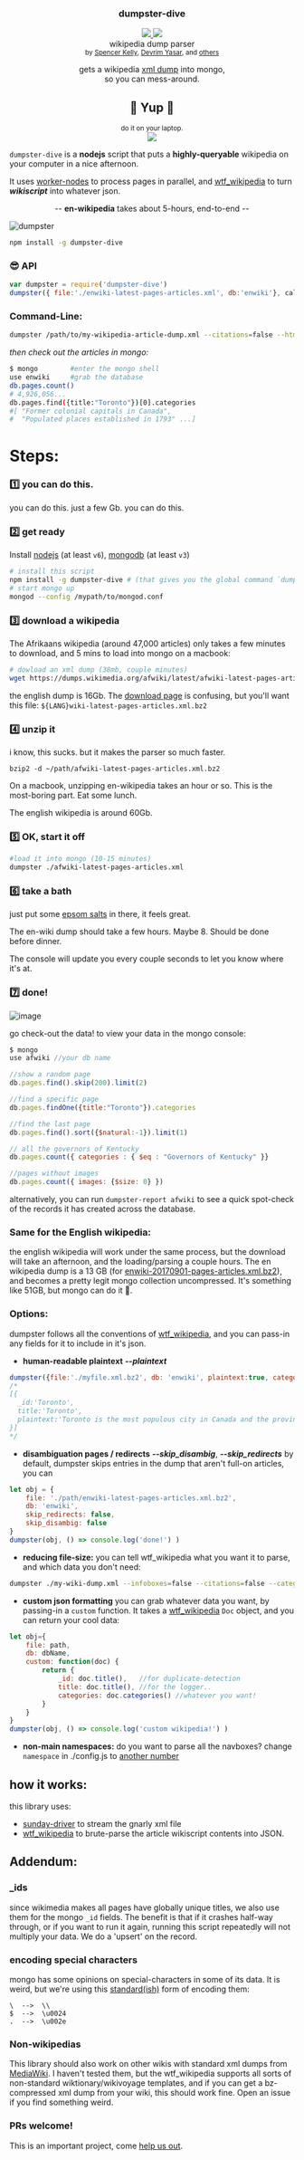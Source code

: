 <div align="center">
	<h3>dumpster-dive</h3>
	<a href="https://npmjs.org/package/dumpster-dive">
		<img src="https://img.shields.io/npm/v/dumpster-dive.svg?style=flat-square" />
	</a>
  <a href="https://www.codacy.com/app/spencerkelly86/dumpster-dive">
    <img src="https://api.codacy.com/project/badge/grade/6fad3c588d3d4c97ab8a9abf9f2a5a01" />
  </a>
	<div>wikipedia dump parser</div>
  <sub>
    by
    <a href="http://spencermounta.in/">Spencer Kelly</a>, <a href="https://github.com/devrim">Devrim Yasar</a>,
		 and
    <a href="https://github.com/spencermountain/wtf_wikipedia/graphs/contributors">
      others
    </a>
  </sub>
</div>
<p></p>

<div align="center">
  gets a wikipedia <a href="https://dumps.wikimedia.org">xml dump</a> into mongo,
  <div>so you can mess-around.</div>

  <h2 align="center">💂 Yup 💂</h2>
  <div><sup>do it on your laptop.</sup></div>
	<img src="https://user-images.githubusercontent.com/399657/39391259-b57ca9e0-4a6e-11e8-8b33-2064e5fc187e.png"/>
</div>

`dumpster-dive` is a **nodejs** script that puts a **highly-queryable** wikipedia on your computer in a nice afternoon.

It uses [worker-nodes](https://github.com/allegro/node-worker-nodes) to process pages in parallel, and [wtf_wikipedia](https://github.com/spencermountain/wtf_wikipedia) to turn ***wikiscript*** into whatever json.

<div align="center">
 -- <b>en-wikipedia</b> takes about 5-hours, end-to-end --
</div>

![dumpster](https://user-images.githubusercontent.com/399657/40262198-a268b95a-5ad3-11e8-86ef-29c2347eec81.gif)

```bash
npm install -g dumpster-dive
```
### 😎 API
```js
var dumpster = require('dumpster-dive')
dumpster({ file:'./enwiki-latest-pages-articles.xml', db:'enwiki'}, callback)
```

### Command-Line:
```bash
dumpster /path/to/my-wikipedia-article-dump.xml --citations=false --html=true
```

*then check out the articles in mongo:*
````bash
$ mongo        #enter the mongo shell
use enwiki     #grab the database
db.pages.count()
# 4,926,056...
db.pages.find({title:"Toronto"})[0].categories
#[ "Former colonial capitals in Canada",
#  "Populated places established in 1793" ...]
````

# Steps:

### 1️⃣ you can do this.
you can do this.
just a few Gb. you can do this.

### 2️⃣ get ready
Install [nodejs](https://nodejs.org/en/) (at least `v6`), [mongodb](https://docs.mongodb.com/manual/installation/) (at least `v3`)

```bash
# install this script
npm install -g dumpster-dive # (that gives you the global command `dumpster`)
# start mongo up
mongod --config /mypath/to/mongod.conf
```

### 3️⃣ download a wikipedia
The Afrikaans wikipedia (around 47,000 articles) only takes a few minutes to download, and 5 mins to load into mongo on a macbook:
```bash
# dowload an xml dump (38mb, couple minutes)
wget https://dumps.wikimedia.org/afwiki/latest/afwiki-latest-pages-articles.xml.bz2
```
the english dump is 16Gb. The [download page](https://dumps.wikimedia.org) is confusing, but you'll want this file: `${LANG}wiki-latest-pages-articles.xml.bz2 `

### 4️⃣ unzip it
i know, this sucks. but it makes the parser so much faster.
```
bzip2 -d ~/path/afwiki-latest-pages-articles.xml.bz2
```
On a macbook, unzipping en-wikipedia takes an hour or so. This is the most-boring part. Eat some lunch.

The english wikipedia is around 60Gb.

### 5️⃣ OK, start it off
```bash
#load it into mongo (10-15 minutes)
dumpster ./afwiki-latest-pages-articles.xml
```
### 6️⃣ take a bath
just put some [epsom salts](https://www.youtube.com/watch?v=QSlIHCu2Smw) in there, it feels great.

The en-wiki dump should take a few hours. Maybe 8. Should be done before dinner.

The console will update you every couple seconds to let you know where it's at.

### 7️⃣ done!
![image](https://user-images.githubusercontent.com/399657/40262181-7c1f17bc-5ad3-11e8-95ab-55f324022d43.png)

go check-out the data! to view your data in the mongo console:
```js
$ mongo
use afwiki //your db name

//show a random page
db.pages.find().skip(200).limit(2)

//find a specific page
db.pages.findOne({title:"Toronto"}).categories

//find the last page
db.pages.find().sort({$natural:-1}).limit(1)

// all the governors of Kentucky
db.pages.count({ categories : { $eq : "Governors of Kentucky" }}

//pages without images
db.pages.count({ images: {$size: 0} })
```

alternatively, you can run `dumpster-report afwiki` to see a quick spot-check of the records it has created across the database.

### Same for the English wikipedia:
the english wikipedia will work under the same process, but
the download will take an afternoon, and the loading/parsing a couple hours. The en wikipedia dump is a 13 GB (for [enwiki-20170901-pages-articles.xml.bz2](https://dumps.wikimedia.org/enwiki/20170901/enwiki-20170901-pages-articles.xml.bz2)), and becomes a pretty legit mongo collection uncompressed. It's something like 51GB, but mongo can do it 💪.

### Options:
dumpster follows all the conventions of [wtf_wikipedia](https://github.com/spencermountain/wtf_wikipedia), and you can pass-in any fields for it to include in it's json.
* **human-readable plaintext** ***--plaintext***
```js
dumpster({file:'./myfile.xml.bz2', db: 'enwiki', plaintext:true, categories:false})
/*
[{
  _id:'Toronto',
  title:'Toronto',
  plaintext:'Toronto is the most populous city in Canada and the provincial capital...'
}]
*/
```

* **disambiguation pages /  redirects** ***--skip_disambig***, ***--skip_redirects***
by default, dumpster skips entries in the dump that aren't full-on articles, you can
```js
let obj = {
	file: './path/enwiki-latest-pages-articles.xml.bz2',
	db: 'enwiki',
	skip_redirects: false,
	skip_disambig: false
}
dumpster(obj, () => console.log('done!') )
```

* **reducing file-size:**
you can tell wtf_wikipedia what you want it to parse, and which data you don't need:
```bash
dumpster ./my-wiki-dump.xml --infoboxes=false --citations=false --categories=false --links=false
```
* **custom json formatting**
you can grab whatever data you want, by passing-in a `custom` function. It takes a [wtf_wikipedia](https://github.com/spencermountain/wtf_wikipedia) `Doc` object, and you can return your cool data:
```js
let obj={
	file: path,
	db: dbName,
	custom: function(doc) {
		return {
			_id: doc.title(),   //for duplicate-detection
			title: doc.title(), //for the logger..
			categories: doc.categories() //whatever you want!
		}
	}
}
dumpster(obj, () => console.log('custom wikipedia!') )
```
* **non-main namespaces:**
do you want to parse all the navboxes? change `namespace` in ./config.js to [another number](https://en.wikipedia.org/wiki/Wikipedia:Namespace)

## how it works:
this library uses:
* [sunday-driver](https://github.com/spencermountain/sunday-driver) to stream the gnarly xml file
* [wtf_wikipedia](https://github.com/spencermountain/wtf_wikipedia) to brute-parse the article wikiscript contents into JSON.

## Addendum:
### \_ids
since wikimedia makes all pages have globally unique titles, we also use them for the mongo `_id` fields.
The benefit is that if it crashes half-way through, or if you want to run it again, running this script repeatedly will not multiply your data. We do a 'upsert' on the record.

### encoding special characters
mongo has some opinions on special-characters in some of its data. It is weird, but we're using this [standard(ish)](https://stackoverflow.com/a/30254815/168877) form of encoding them:
```
\  -->  \\
$  -->  \u0024
.  -->  \u002e
```
### Non-wikipedias
This library should also work on other wikis with standard xml dumps from [MediaWiki](https://www.mediawiki.org/wiki/MediaWiki). I haven't tested them, but the wtf_wikipedia supports all sorts of non-standard wiktionary/wikivoyage templates, and if you can get a bz-compressed xml dump from your wiki, this should work fine. Open an issue if you find something weird.

### PRs welcome!
This is an important project, come [help us out](./contributing.md).
